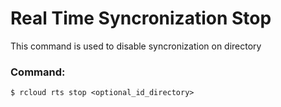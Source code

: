 # Real Time Syncronization Stop
This command is used to disable syncronization on directory

### Command:
`$ rcloud rts stop <optional_id_directory>`

